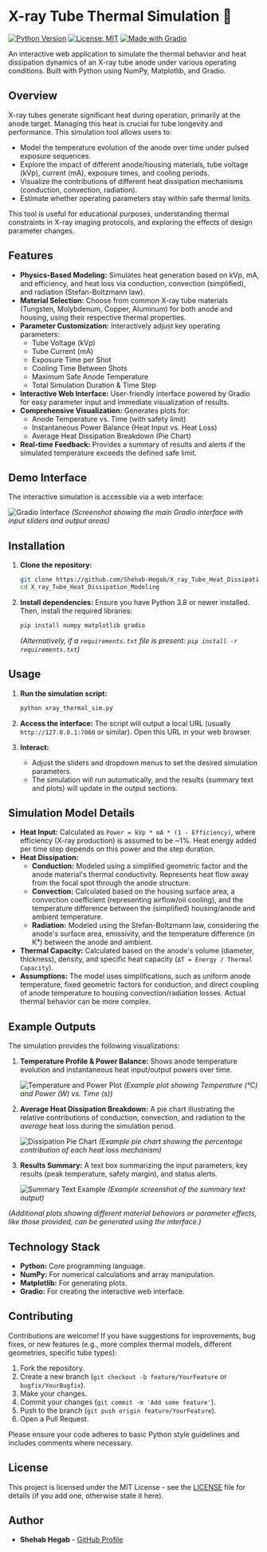 # X-ray Tube Thermal Simulation 🔬

[![Python Version](https://img.shields.io/badge/python-3.8+-blue.svg)](https://www.python.org/downloads/)
[![License: MIT](https://img.shields.io/badge/License-MIT-yellow.svg)](https://opensource.org/licenses/MIT)
[![Made with Gradio](https://img.shields.io/badge/Made%20with-Gradio-orange)](https://www.gradio.app/)

An interactive web application to simulate the thermal behavior and heat dissipation dynamics of an X-ray tube anode under various operating conditions. Built with Python using NumPy, Matplotlib, and Gradio.

## Overview

X-ray tubes generate significant heat during operation, primarily at the anode target. Managing this heat is crucial for tube longevity and performance. This simulation tool allows users to:

*   Model the temperature evolution of the anode over time under pulsed exposure sequences.
*   Explore the impact of different anode/housing materials, tube voltage (kVp), current (mA), exposure times, and cooling periods.
*   Visualize the contributions of different heat dissipation mechanisms (conduction, convection, radiation).
*   Estimate whether operating parameters stay within safe thermal limits.

This tool is useful for educational purposes, understanding thermal constraints in X-ray imaging protocols, and exploring the effects of design parameter changes.

## Features

*   **Physics-Based Modeling:** Simulates heat generation based on kVp, mA, and efficiency, and heat loss via conduction, convection (simplified), and radiation (Stefan-Boltzmann law).
*   **Material Selection:** Choose from common X-ray tube materials (Tungsten, Molybdenum, Copper, Aluminum) for both anode and housing, using their respective thermal properties.
*   **Parameter Customization:** Interactively adjust key operating parameters:
    *   Tube Voltage (kVp)
    *   Tube Current (mA)
    *   Exposure Time per Shot
    *   Cooling Time Between Shots
    *   Maximum Safe Anode Temperature
    *   Total Simulation Duration & Time Step
*   **Interactive Web Interface:** User-friendly interface powered by Gradio for easy parameter input and immediate visualization of results.
*   **Comprehensive Visualization:** Generates plots for:
    *   Anode Temperature vs. Time (with safety limit)
    *   Instantaneous Power Balance (Heat Input vs. Heat Loss)
    *   Average Heat Dissipation Breakdown (Pie Chart)
*   **Real-time Feedback:** Provides a summary of results and alerts if the simulated temperature exceeds the defined safe limit.

## Demo Interface

The interactive simulation is accessible via a web interface:

![Gradio Interface](https://github.com/user-attachments/assets/0d68ea0e-f06a-4954-a6b6-fe58c487b341)
*(Screenshot showing the main Gradio interface with input sliders and output areas)*

## Installation

1.  **Clone the repository:**
    ```bash
    git clone https://github.com/Shehab-Hegab/X_ray_Tube_Heat_Dissipation_Modeling.git
    cd X_ray_Tube_Heat_Dissipation_Modeling
    ```

2.  **Install dependencies:**
    Ensure you have Python 3.8 or newer installed. Then, install the required libraries:
    ```bash
    pip install numpy matplotlib gradio
    ```
    *(Alternatively, if a `requirements.txt` file is present: `pip install -r requirements.txt`)*

## Usage

1.  **Run the simulation script:**
    ```bash
    python xray_thermal_sim.py
    ```

2.  **Access the interface:**
    The script will output a local URL (usually `http://127.0.0.1:7860` or similar). Open this URL in your web browser.

3.  **Interact:**
    *   Adjust the sliders and dropdown menus to set the desired simulation parameters.
    *   The simulation will run automatically, and the results (summary text and plots) will update in the output sections.

## Simulation Model Details

*   **Heat Input:** Calculated as `Power = kVp * mA * (1 - Efficiency)`, where efficiency (X-ray production) is assumed to be ~1%. Heat energy added per time step depends on this power and the step duration.
*   **Heat Dissipation:**
    *   **Conduction:** Modeled using a simplified geometric factor and the anode material's thermal conductivity. Represents heat flow away from the focal spot through the anode structure.
    *   **Convection:** Calculated based on the housing surface area, a convection coefficient (representing airflow/oil cooling), and the temperature difference between the (simplified) housing/anode and ambient temperature.
    *   **Radiation:** Modeled using the Stefan-Boltzmann law, considering the anode's surface area, emissivity, and the temperature difference (in K⁴) between the anode and ambient.
*   **Thermal Capacity:** Calculated based on the anode's volume (diameter, thickness), density, and specific heat capacity (`ΔT = Energy / Thermal Capacity`).
*   **Assumptions:** The model uses simplifications, such as uniform anode temperature, fixed geometric factors for conduction, and direct coupling of anode temperature to housing convection/radiation losses. Actual thermal behavior can be more complex.

## Example Outputs

The simulation provides the following visualizations:

1.  **Temperature Profile & Power Balance:** Shows anode temperature evolution and instantaneous heat input/output powers over time.

    ![Temperature and Power Plot](https://github.com/user-attachments/assets/41244277-792e-46c3-a42d-35456eb30a85)
    *(Example plot showing Temperature (°C) and Power (W) vs. Time (s))*

2.  **Average Heat Dissipation Breakdown:** A pie chart illustrating the relative contributions of conduction, convection, and radiation to the *average* heat loss during the simulation period.

    ![Dissipation Pie Chart](https://github.com/user-attachments/assets/c5d965a8-8efa-475c-995e-24aaf48dab0f)
    *(Example pie chart showing the percentage contribution of each heat loss mechanism)*

3.  **Results Summary:** A text box summarizing the input parameters, key results (peak temperature, safety margin), and status alerts.

    ![Summary Text Example](https://github.com/user-attachments/assets/2d801cff-97b5-4e7c-82b7-1dbc5e25ac5f)
    *(Example screenshot of the summary text output)*

*(Additional plots showing different material behaviors or parameter effects, like those provided, can be generated using the interface.)*

## Technology Stack

*   **Python:** Core programming language.
*   **NumPy:** For numerical calculations and array manipulation.
*   **Matplotlib:** For generating plots.
*   **Gradio:** For creating the interactive web interface.

## Contributing

Contributions are welcome! If you have suggestions for improvements, bug fixes, or new features (e.g., more complex thermal models, different geometries, specific tube types):

1.  Fork the repository.
2.  Create a new branch (`git checkout -b feature/YourFeature` or `bugfix/YourBugfix`).
3.  Make your changes.
4.  Commit your changes (`git commit -m 'Add some feature'`).
5.  Push to the branch (`git push origin feature/YourFeature`).
6.  Open a Pull Request.

Please ensure your code adheres to basic Python style guidelines and includes comments where necessary.

## License

This project is licensed under the MIT License - see the [LICENSE](LICENSE) file for details (if you add one, otherwise state it here).

## Author

*   **Shehab Hegab** - [GitHub Profile](https://github.com/Shehab-Hegab)
